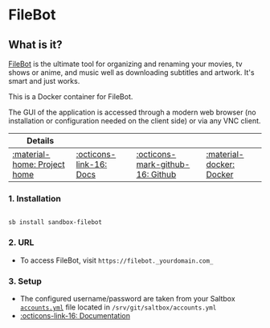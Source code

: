 # FileBot

## What is it?

[FileBot](http://www.filebot.net/) is the ultimate tool for organizing and renaming your movies, tv shows or anime, and music well as downloading subtitles and artwork. It's smart and just works.

This is a Docker container for FileBot.

The GUI of the application is accessed through a modern web browser (no installation or configuration needed on the client side) or via any VNC client.

| Details     |             |             |             |
|-------------|-------------|-------------|-------------|
| [:material-home: Project home ](http://www.filebot.net/) | [:octicons-link-16: Docs](https://www.filebot.net/) | [:octicons-mark-github-16: Github](https://github.com/jlesage/docker-filebot) | [:material-docker: Docker ](https://hub.docker.com/r/jlesage/filebot)|

### 1. Installation

``` shell

sb install sandbox-filebot

```

### 2. URL

- To access FileBot, visit `https://filebot._yourdomain.com_`

### 3. Setup

- The configured username/password are taken from your Saltbox [`accounts.yml`](/saltbox/install/install/#configuration) file located in `/srv/git/saltbox/accounts.yml`
- [:octicons-link-16: Documentation](https://www.filebot.net/)

